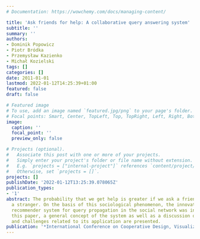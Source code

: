 ```yaml
---
# Documentation: https://wowchemy.com/docs/managing-content/

title: 'Ask friends for help: A collaborative query answering system'
subtitle: ''
summary: ''
authors:
- Dominik Popowicz
- Piotr Bródka
- Przemysław Kazienko
- Michał Kozielski
tags: []
categories: []
date: 2011-01-01
lastmod: 2022-01-12T14:25:39+01:00
featured: false
draft: false

# Featured image
# To use, add an image named `featured.jpg/png` to your page's folder.
# Focal points: Smart, Center, TopLeft, Top, TopRight, Left, Right, BottomLeft, Bottom, BottomRight.
image:
  caption: ''
  focal_point: ''
  preview_only: false

# Projects (optional).
#   Associate this post with one or more of your projects.
#   Simply enter your project's folder or file name without extension.
#   E.g. `projects = ["internal-project"]` references `content/project/deep-learning/index.md`.
#   Otherwise, set `projects = []`.
projects: []
publishDate: '2022-01-12T13:25:39.078065Z'
publication_types:
- '1'
abstract: The probability that we get help is greater if we ask a friend, rather than
  a stranger. On the basis of this sociological phenomenon, the innovative SocLaKE
  recommender system for query propagation in the social network was invented. In
  this paper, a general concept of the system as well as a discussion on various issues
  and challenges related to its application are presented.
publication: '*International Conference on Cooperative Design, Visualization and Engineering*'
---
```

